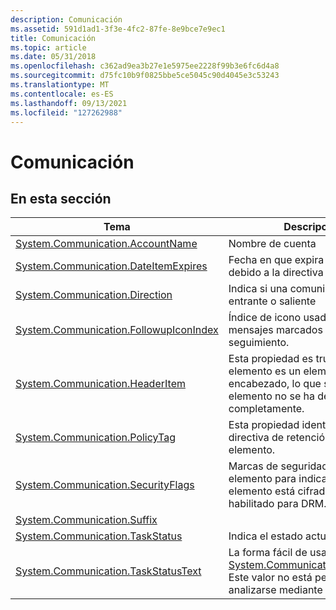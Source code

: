 ```yaml
---
description: Comunicación
ms.assetid: 591d1ad1-3f3e-4fc2-87fe-8e9bce7e9ec1
title: Comunicación
ms.topic: article
ms.date: 05/31/2018
ms.openlocfilehash: c362ad9ea3b27e1e5975ee2228f99b3e6fc6d4a8
ms.sourcegitcommit: d75fc10b9f0825bbe5ce5045c90d4045e3c53243
ms.translationtype: MT
ms.contentlocale: es-ES
ms.lasthandoff: 09/13/2021
ms.locfileid: "127262988"
---
```

# <a name="communication"></a>Comunicación

## <a name="in-this-section"></a>En esta sección



| Tema                                                                                                        | Descripción                                                                                                                                                                    |
|--------------------------------------------------------------------------------------------------------------|--------------------------------------------------------------------------------------------------------------------------------------------------------------------------------|
| [System.Communication.AccountName](./props-system-communication-accountname.md)<br/>             | Nombre de cuenta<br/>                                                                                                                                                   |
| [System.Communication.DateItemExpires](./props-system-communication-dateitemexpires.md)<br/>     | Fecha en que expira el elemento debido a la directiva de retención.<br/>                                                                                                              |
| [System.Communication.Direction](props-system-communication-direction.md)<br/>                        | Indica si una comunicación era entrante o saliente<br/>                                                                                                          |
| [System.Communication.FollowupIconIndex](/previous-versions/windows/desktop/legacy/dd391673(v=vs.85))<br/> | Índice de icono usado en los mensajes marcados para seguimiento.<br/>                                                                                                                |
| [System.Communication.HeaderItem](./props-system-communication-headeritem.md)<br/>               | Esta propiedad es true si el elemento es un elemento de encabezado, lo que significa que el elemento no se ha descargado completamente.<br/>                                                        |
| [System.Communication.PolicyTag](./props-system-communication-policytag.md)<br/>                 | Esta propiedad identifica la directiva de retención aplicada al elemento.<br/>                                                                                                  |
| [System.Communication.SecurityFlags](./props-system-communication-securityflags.md)<br/>         | Marcas de seguridad asociadas al elemento para indicar si el elemento está cifrado, firmado o habilitado para DRM.<br/>                                                          |
| [System.Communication.Suffix](./props-system-communication-suffix.md)<br/>                       |                                                                                                                                                                                |
| [System.Communication.TaskStatus](./props-system-communication-taskstatus.md)<br/>               | Indica el estado actual de la tarea.<br/>                                                                                                                           |
| [System.Communication.TaskStatusText](./props-system-communication-taskstatustext.md)<br/>       | La forma fácil de usar [de System.Communication.TaskStatus](./props-system-communication-taskstatus.md). Este valor no está pensado para analizarse mediante programación.<br/> |



 

 

 
